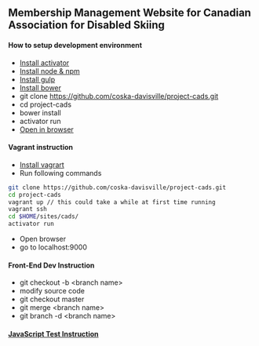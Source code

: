 ## Membership Management Website for Canadian Association for Disabled Skiing

#### How to setup development environment
* [Install activator](https://www.typesafe.com/activator/download)
* [Install node & npm](https://nodejs.org/en/download/)
* [Install gulp](https://github.com/gulpjs/gulp/blob/master/docs/getting-started.md)
* [Install bower](http://bower.io/#install-bower)
* git clone https://github.com/coska-davisville/project-cads.git
* cd project-cads
* bower install
* activator run
* [Open in browser](http://localhost:9000)

#### Vagrant instruction
* [Install vagrart](https://docs.vagrantup.com/v2/installation/index.html)
* Run following commands
```bash
git clone https://github.com/coska-davisville/project-cads.git
cd project-cads
vagrant up // this could take a while at first time running
vagrant ssh
cd $HOME/sites/cads/
activator run
```
* Open browser
* go to localhost:9000

#### Front-End Dev Instruction

* git checkout -b \<branch name\>
* modify source code
* git checkout master
* git merge \<branch name\>
* git branch -d \<branch name\>

#### [JavaScript Test Instruction](HOWTOTESTJAVASCRIPT.md)

